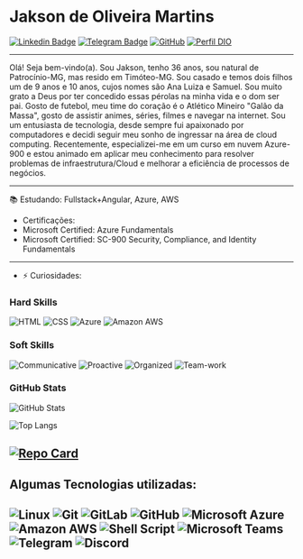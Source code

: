 # Jakson de Oliveira Martins

[![Linkedin Badge](https://img.shields.io/badge/-LinkedIn-blue?style=for-the-badge&logo=Linkedin&logoColor=white&https://www.linkedin.com/in/jaksondeoliveiramartins/)](https://www.linkedin.com/in/jaksondeoliveiramartins/)
[![Telegram Badge](https://img.shields.io/badge/-Telegram-1ca0f1?style=for-the-badge&labelColor=1ca0f1&logo=telegram&logoColor=white&link=https://telegram.me/jaksonoliveira)](https://telegram.me/jaksonoliveira)
[![GitHub](https://img.shields.io/badge/GitHub-red)](https://github.com/Jaksondeoliveiramartins)
[![Perfil DIO](https://img.shields.io/badge/DIO/PERFIL-darkblue)](https://www.dio.me/users/jaomfive)



---

Olá! Seja bem-vindo(a). Sou Jakson, tenho 36 anos, sou natural de Patrocínio-MG, mas resido em Timóteo-MG. Sou casado e temos dois filhos um de 9 anos e 10 anos, cujos nomes são Ana Luiza e Samuel. Sou muito grato a Deus por ter concedido essas pérolas na minha vida e o dom ser  pai. Gosto de futebol, meu time do coração é o Atlético Mineiro "Galão da Massa", gosto de assistir animes, séries, filmes e navegar na internet. Sou um entusiasta de tecnologia, desde sempre fui apaixonado por computadores e decidi seguir meu sonho de ingressar na área de cloud computing. Recentemente, especializei-me em um curso em nuvem  Azure-900 e estou animado em aplicar meu conhecimento para resolver problemas de infraestrutura/Cloud  e melhorar a eficiência de processos de negócios.

----
📚 Estudando: Fullstack+Angular, Azure, AWS
- Certificações:
- Microsoft Certified: Azure Fundamentals
- Microsoft Certified: SC-900 Security, Compliance, and Identity Fundamentals

----
- ⚡ Curiosidades:


### Hard Skills
![HTML](https://img.shields.io/badge/HTML-red)
![CSS](https://img.shields.io/badge/CSS-blue)
![Azure](https://camo.githubusercontent.com/7da8cee220bb6285ac52a197e0318f73ba808e42510bd59ce2b883eafc9579b0/68747470733a2f2f696d672e736869656c64732e696f2f62616467652f2d4d6963726f736f66253230417a7572652d3030384144373f7374796c653d666f722d7468652d6261646765266c6f676f3d77696e646f7773266c6f676f436f6c6f723d7768697465)
![Amazon AWS](https://img.shields.io/badge/-AWS-black?style=for-the-badge&logo=amazon-aws&logoColor=FF9900)

### Soft Skills
![Communicative](https://img.shields.io/badge/Communicative-red)
![Proactive](https://img.shields.io/badge/Proactive-blue)
![Organized](https://img.shields.io/badge/Organized-red)
![Team-work](https://img.shields.io/badge/Team%20Work-red)





### GitHub Stats
![GitHub Stats](https://github-readme-stats.vercel.app/api?username=jaksondeoliveiramartins&theme=transparent&bg_color=000&border_color=30A3DC&show_icons=true&icon_color=30A3DC&title_color=blue&text_color=fff)

![Top Langs](https://github-readme-stats-git-masterrstaa-rickstaa.vercel.app/api/top-langs/?username=jaksondeoliveiramartins&bg_color=000&border_color=30A3DC&title_color=E94D5F&text_color=FFF)

[![Repo Card](https://github-readme-stats.vercel.app/api/pin/?username=jaksondeoliveiramartins&repo=dio-lab-open-source&bg_color=000&border_color=30A3DC&show_icons=true&icon_color=30A3DC&title_color=E94D5F&text_color=FFF)](https://github.com/jaksondeoliveiramartins/dio-lab-open-source)
----
 
  ## Algumas Tecnologias utilizadas:

  ![Linux](https://img.shields.io/badge/-Linux-16C60C?style=for-the-badge&logo=linux&logoColor=white)
  ![Git](https://img.shields.io/badge/-Git-F1502F?style=for-the-badge&logo=git&logoColor=white)
  ![GitLab](https://img.shields.io/badge/-GitLab-eeeded?style=for-the-badge&logo=gitlab&logoColor=white)
  ![GitHub](https://img.shields.io/badge/-GitHub-lightgrey?style=for-the-badge&logo=github&logoColor=black)
  ![Microsoft Azure](https://img.shields.io/badge/-Microsof%20Azure-008AD7?style=for-the-badge&logo=windows&logoColor=white)
  ![Amazon AWS](https://img.shields.io/badge/-AWS-black?style=for-the-badge&logo=amazon-aws&logoColor=FF9900)
  ![Shell Script](https://img.shields.io/badge/-Shell%20Script-black?style=for-the-badge&logo=shell&logoColor=white)
  ![Microsoft Teams](https://img.shields.io/badge/-Microsoft%20Teams%20-464EB8?style=for-the-badge&logo=microsoft-teams&logoColor=white)
  ![Telegram](https://img.shields.io/badge/-Telegram-blue?style=for-the-badge&logo=telegram&logoColor=white)
  ![Discord](https://img.shields.io/badge/-Discord-7289da?style=for-the-badge&logo=discord&logoColor=white)
---  
